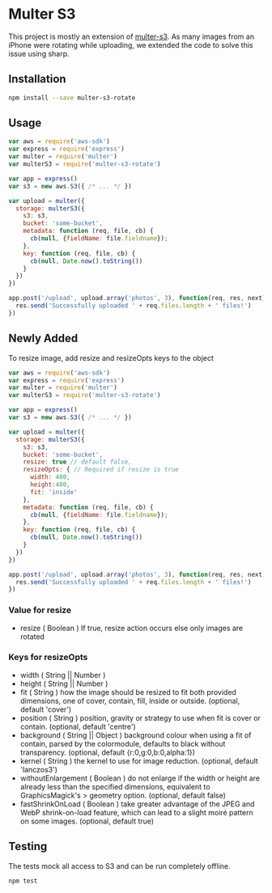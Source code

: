 # Multer S3

This project is mostly an extension of [multer-s3](https://github.com/badunk/multer-s3). As many images from an iPhone were rotating while uploading, we extended the code to solve this issue using sharp.

## Installation

```sh
npm install --save multer-s3-rotate
```

## Usage

```javascript
var aws = require('aws-sdk')
var express = require('express')
var multer = require('multer')
var multerS3 = require('multer-s3-rotate')

var app = express()
var s3 = new aws.S3({ /* ... */ })

var upload = multer({
  storage: multerS3({
    s3: s3,
    bucket: 'some-bucket',
    metadata: function (req, file, cb) {
      cb(null, {fieldName: file.fieldname});
    },
    key: function (req, file, cb) {
      cb(null, Date.now().toString())
    }
  })
})

app.post('/upload', upload.array('photos', 3), function(req, res, next) {
  res.send('Successfully uploaded ' + req.files.length + ' files!')
})
```

## Newly Added

To resize image, add resize and resizeOpts keys to the object

```javascript
var aws = require('aws-sdk')
var express = require('express')
var multer = require('multer')
var multerS3 = require('multer-s3-rotate')

var app = express()
var s3 = new aws.S3({ /* ... */ })

var upload = multer({
  storage: multerS3({
    s3: s3,
    bucket: 'some-bucket',
    resize: true // default false,
    resizeOpts: { // Required if resize is true
      width: 400,
      height:400,
      fit: 'inside'
    },
    metadata: function (req, file, cb) {
      cb(null, {fieldName: file.fieldname});
    },
    key: function (req, file, cb) {
      cb(null, Date.now().toString())
    }
  })
})

app.post('/upload', upload.array('photos', 3), function(req, res, next) {
  res.send('Successfully uploaded ' + req.files.length + ' files!')
})
```
### Value for resize
- resize ( Boolean ) If true, resize action occurs else only images are rotated 

### Keys for resizeOpts

- width ( String || Number )
- height ( String || Number )
- fit ( String ) how the image should be resized to fit both provided dimensions, one of cover, contain, fill, inside or outside. (optional, default 'cover')
- position ( String ) position, gravity or strategy to use when fit is cover or contain. (optional, default 'centre')
- background ( String || Object ) background colour when using a fit of contain, parsed by the colormodule, defaults to black without transparency. (optional, default {r:0,g:0,b:0,alpha:1})
- kernel ( String ) the kernel to use for image reduction. (optional, default 'lanczos3')
- withoutEnlargement ( Boolean ) do not enlarge if the width or height are already less than the specified dimensions, equivalent to GraphicsMagick's > geometry option. (optional, default false)
- fastShrinkOnLoad ( Boolean ) take greater advantage of the JPEG and WebP shrink-on-load feature, which can lead to a slight moiré pattern on some images. (optional, default true)


## Testing

The tests mock all access to S3 and can be run completely offline.

```sh
npm test
```
